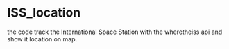 # ISS_location
the code track the International Space Station with the wheretheiss api and show it location on map.
